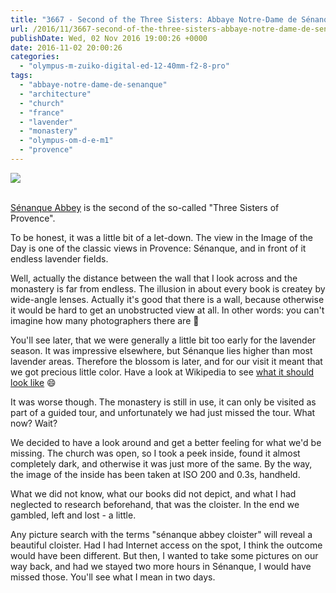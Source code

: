 ```yaml
---
title: "3667 - Second of the Three Sisters: Abbaye Notre-Dame de Sénanque"
url: /2016/11/3667-second-of-the-three-sisters-abbaye-notre-dame-de-senanque.html
publishDate: Wed, 02 Nov 2016 19:00:26 +0000
date: 2016-11-02 20:00:26
categories: 
  - "olympus-m-zuiko-digital-ed-12-40mm-f2-8-pro"
tags: 
  - "abbaye-notre-dame-de-senanque"
  - "architecture"
  - "church"
  - "france"
  - "lavender"
  - "monastery"
  - "olympus-om-d-e-m1"
  - "provence"
---
```

<div class="container">
<div class="center"><a target="_blank" href="https://d25zfm9zpd7gm5.cloudfront.net/1200x1200/2016/20160620_134030_lr.jpg"><img class="webfeedsFeaturedVisual" src="https://d25zfm9zpd7gm5.cloudfront.net/0600x0600/2016/20160620_134030_lr.jpg" /></a></div>
</div>
<br />

<a href="https://en.wikipedia.org/wiki/S%C3%A9nanque_Abbey" target="_blank">Sénanque Abbey</a> is the second of the so-called "Three Sisters of Provence".

To be honest, it was a little bit of a let-down. The view in the Image of the Day is one of the classic views in Provence: Sénanque, and in front of it endless lavender fields.

Well, actually the distance between the wall that I look across and the monastery is far from endless. The illusion in about every book is createy by wide-angle lenses. Actually it's good that there is a wall, because otherwise it would be hard to get an unobstructed view at all. In other words: you can't imagine how many photographers there are 🙂

<a target="_blank" href="https://d25zfm9zpd7gm5.cloudfront.net/1200x1200/2016/20160620_135858_lr.jpg"><img style="margin: 0pt 0px 0pt 10px; float: right;" src="https://d25zfm9zpd7gm5.cloudfront.net/0150x0150/2016/20160620_135858_lr.jpg" alt="" border="0" /></a> You'll see later, that we were generally a little bit too early for the lavender season. It was impressive elsewhere, but Sénanque lies higher than most lavender areas. Therefore the blossom is later, and for our visit it meant that we got precious little color. Have a look at Wikipedia to see <a href="https://en.wikipedia.org/wiki/File:S%C3%A9nanque_06.JPG" target="_blank">what it should look like</a> 😄

It was worse though. The monastery is still in use, it can only be visited as part of a guided tour, and unfortunately we had just missed the tour. What now? Wait?

<a target="_blank" href="https://d25zfm9zpd7gm5.cloudfront.net/1200x1200/2016/20160620_135403_lr.jpg"><img style="margin: 0pt 10px 0pt 0px; float: left;" src="https://d25zfm9zpd7gm5.cloudfront.net/0150x0150/2016/20160620_135403_lr.jpg" alt="" border="0" /></a> We decided to have a look around and get a better feeling for what we'd be missing. The church was open, so I took a peek inside, found it almost completely dark, and otherwise it was just more of the same. By the way, the image of the inside has been taken at ISO 200 and 0.3s, handheld.

<a target="_blank" href="https://d25zfm9zpd7gm5.cloudfront.net/1200x1200/2016/20160620_140251_lr.jpg"><img style="margin: 0pt 0px 0pt 10px; float: right;" src="https://d25zfm9zpd7gm5.cloudfront.net/0150x0150/2016/20160620_140251_lr.jpg" alt="" border="0" /></a> What we did not know, what our books did not depict, and what I had neglected to research beforehand, that was the cloister. In the end we gambled, left and lost - a little. 

Any picture search with the terms "sénanque abbey cloister" will reveal a beautiful cloister. Had I had Internet access on the spot, I think the outcome would have been different. But then, I wanted to take some pictures on our way back, and had we stayed two more hours in Sénanque, I would have missed those. You'll see what I mean in two days.
